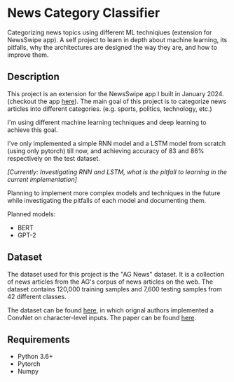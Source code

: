 # News Category Classifier
 Categorizing news topics using different ML techniqiues (extension for NewsSwipe app). A self project to learn in depth about machine learning, its pitfalls, why the architectures are designed the way they are, and how to improve them.

## Description
This project is an extension for the NewsSwipe app I built in January 2024. (checkout the app [here](https://appetize.io/app/bi3tse7tgin6xi63n46ywxikrq?device=iphone14pro&osVersion=17.2)). The main goal of this project is to categorize news articles into different categories. (e.g. sports, politics, technology, etc.) 


I'm using different machine learning techniques and deep learning to achieve this goal. 

I've only implemented a simple RNN model and a LSTM model from scratch (using only pytorch) till now, and achieving accuracy of 83 and 86% respectively on the test dataset.

*[Currently: Investigating RNN and LSTM, what is the pitfall to learning in the current implementation]*

Planning to implement more complex models and techniques in the future while investigating the pitfalls of each model and documenting them.

Planned models:
- BERT
- GPT-2

## Dataset

The dataset used for this project is the "AG News" dataset. It is a collection of news articles from the AG's corpus of news articles on the web. The dataset contains 120,000 training samples and 7,600 testing samples from 42 different classes. 

The dataset can be found [here](https://www.kaggle.com/amananandrai/ag-news-classification-dataset), in which orignal authors implemented a ConvNet on character-level inputs. The paper can be found [here](https://papers.nips.cc/paper_files/paper/2015/file/250cf8b51c773f3f8dc8b4be867a9a02-Paper.pdf).

## Requirements
- Python 3.6+
- Pytorch
- Numpy


